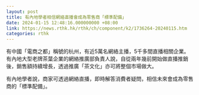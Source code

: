 ```yaml
---
layout: post
title: 有內地學者相信網絡直播會成為零售商「標準配備」
date: 2024-01-15 12:48:16.000000000 +08:00
link: https://news.rthk.hk/rthk/ch/component/k2/1736264-20240115.htm
categories: rthk
---
```


有中國「電商之都」稱號的杭州，有近5萬名網絡主播，5千多間直播相關企業。有內地大型老牌茶葉企業的網絡推廣部負責人說，自從兩年幾前開始做直播推銷後，銷售額持續增長，透過推廣「茶文化」亦可將整個市場做大。

有內地學者說，商家可透過網絡直播，即時解答消費者疑問，相信未來會成為零售商的「標準配備」。
